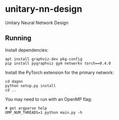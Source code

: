 # unitary-nn-design
Unitary Neural Network Design

## Running
Install dependencies:
```shell
apt install graphviz-dev pkg-config
pip install pygraphviz gym networkx torch==0.4.0
```

Install the PyTorch extension for the primary network:
```shell
cd dagnn
python setup.py install
cd ..
```

You may need to run with an OpenMP flag:
```shell
# get argparse help
OMP_NUM_THREADS=1 python main.py -h
```
